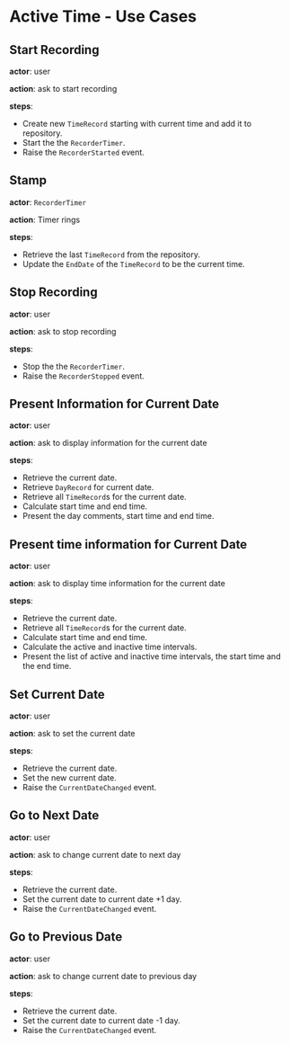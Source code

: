 # Active Time - Use Cases

## Start Recording

**actor**: user

**action**: ask to start recording

**steps**:

- Create new `TimeRecord` starting with current time and add it to repository.
- Start the the `RecorderTimer`.
- Raise the `RecorderStarted` event.

## Stamp

**actor**: `RecorderTimer`

**action**: Timer rings

**steps**:

- Retrieve the last `TimeRecord` from the repository.
- Update the `EndDate` of the `TimeRecord` to be the current time.

## Stop Recording

**actor**: user

**action**: ask to stop recording

**steps**:

- Stop the the `RecorderTimer`.
- Raise the `RecorderStopped` event.

## Present Information for Current Date 

**actor**: user

**action**: ask to display information for the current date

**steps**:

- Retrieve the current date.
- Retrieve `DayRecord` for current date.
- Retrieve all `TimeRecord`s for the current date.
- Calculate start time and end time.
- Present the day comments, start time and end time.

## Present time information for Current Date 

**actor**: user

**action**: ask to display time information for the current date

**steps**:

- Retrieve the current date.
- Retrieve all `TimeRecord`s for the current date.
- Calculate start time and end time.
- Calculate the active and inactive time intervals.
- Present the list of active and inactive time intervals, the start time and the end time.

## Set Current Date

**actor**: user

**action**: ask to set the current date

**steps**:

- Retrieve the current date.
- Set the new current date.
- Raise the `CurrentDateChanged` event.

## Go to Next Date

**actor**: user

**action**: ask to change current date to next day

**steps**:

- Retrieve the current date.
- Set the current date to current date +1 day.
- Raise the `CurrentDateChanged` event.

## Go to Previous Date

**actor**: user

**action**: ask to change current date to previous day

**steps**:

- Retrieve the current date.
- Set the current date to current date -1 day.
- Raise the `CurrentDateChanged` event.

